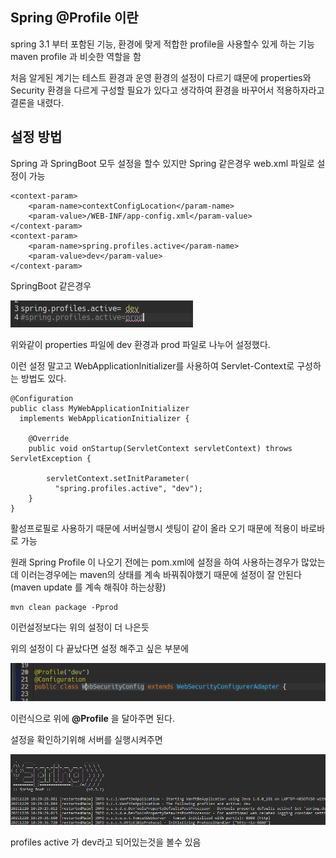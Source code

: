 ## Spring **@Profile** 이란

spring 3.1 부터 포함된 기능, 환경에 맞게 적합한 profile을 사용할수 있게 하는 기능
 maven profile 과 비슷한 역할을 함

 처음 알게된 계기는 테스트 환경과 운영 환경의 설정이 다르기 떄문에 properties와  Security 환경을 다르게 구성할 필요가 있다고 생각하여 환경을 바꾸어서 적용하자라고 결론을 내렸다. 

## 설정 방법

Spring 과 SpringBoot 모두 설정을 할수 있지만 Spring 같은경우 web.xml 파일로 설정이 가능

```
<context-param>
    <param-name>contextConfigLocation</param-name>
    <param-value>/WEB-INF/app-config.xml</param-value>
</context-param>
<context-param>
    <param-name>spring.profiles.active</param-name>
    <param-value>dev</param-value>
</context-param>
```

 SpringBoot 같은경우

![Spring](/image/Spring_Profile1.png)

위와같이 properties 파일에 dev 환경과 prod 파일로 나누어 설정했다.

이런 설정 말고고 WebApplicationInitializer를 사용하여 Servlet-Context로 구성하는 방법도 있다. 

```
@Configuration
public class MyWebApplicationInitializer 
  implements WebApplicationInitializer {

    @Override
    public void onStartup(ServletContext servletContext) throws ServletException {
 
        servletContext.setInitParameter(
          "spring.profiles.active", "dev");
    }
}
```

활성프로필로 사용하기 때문에 서버실행시 셋팅이 같이 올라 오기 때문에 적용이 바로바로 가능

원래 Spring Profile 이 나오기 전에는 pom.xml에 설정을 하여 사용하는경우가 많았는데 
이러는경우에는 maven의 상태를 계속 바꿔줘야했기 때문에 설정이 잘 안된다
(maven update 를 계속 해줘야 하는상황)

 ```
 mvn clean package -Pprod
 ```
 이런설정보다는 위의 설정이 더 나은듯


위의 설정이 다 끝났다면 설정 해주고 싶은 부분에

![SpringProfile](/image/Spring_Profile2.png)

이런식으로 위에 **@Profile** 을 달아주면 된다.

설정을 확인하기위해 서버를 실행시켜주면

![Spring_Profile](/image/Spring_Profile3.png)

profiles active 가 dev라고 되어있는것을 볼수 있음
